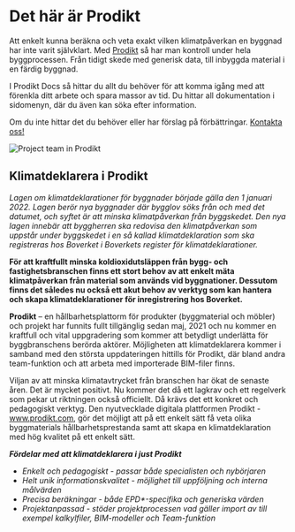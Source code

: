 # Det här är Prodikt

Att enkelt kunna beräkna och veta exakt vilken klimatpåverkan en byggnad har inte varit självklart. Med [Prodikt](https://app.prodikt.com/)  så har man kontroll under hela byggprocessen. Från tidigt skede med generisk data, till inbyggda material i en färdig byggnad.

I Prodikt Docs så hittar du allt du behöver för att komma igång med att förenkla ditt arbete och spara massor av tid. Du hittar all dokumentation i sidomenyn, där du även kan söka efter information. 

Om du inte hittar det du behöver eller har förslag på förbättringar. [Kontakta oss!](https://app.prodikt.com/#/main/contact)


 ![Project team in Prodikt](/logo_black.svg)


## Klimatdeklarera i Prodikt
_Lagen om klimatdeklarationer för byggnader började gälla den 1 januari 2022. Lagen berör nya byggnader där bygglov söks från och med det datumet, och syftet är att minska klimatpåverkan från byggskedet. Den nya lagen innebär att byggherren ska redovisa den klimatpåverkan som uppstår under byggskedet i en så kallad klimatdeklaration som ska registreras hos Boverket i Boverkets register för klimatdeklarationer._

__För att kraftfullt minska koldioxidutsläppen från bygg- och fastighetsbranschen finns ett stort behov av att enkelt mäta klimatpåverkan från material som används vid byggnationer. Dessutom finns det således nu också ett akut behov av verktyg som kan hantera och skapa klimatdeklarationer för inregistrering hos Boverket.__

__Prodikt__ – en hållbarhetsplattorm för produkter (byggmaterial och möbler) och projekt har funnits fullt tillgänglig sedan maj, 2021 och nu kommer en kraftfull och vital uppgradering som kommer att betydligt underlätta för byggbranschens berörda aktörer. Möjligheten att klimatdeklarera kommer i samband med den största uppdateringen hittills för Prodikt, där bland andra team-funktion och att arbeta med importerade BIM-filer finns.

Viljan av att minska klimatavtrycket från branschen har ökat de senaste åren. Det är mycket positivt. Nu kommer det då ett lagkrav och ett regelverk som pekar ut riktningen också officiellt. Då krävs det ett konkret och pedagogiskt verktyg. Den nyutvecklade digitala plattformen Prodikt - www.prodikt.com, gör det möjligt att på ett enkelt sätt få veta olika byggmaterials hållbarhetsprestanda samt att skapa en klimatdeklaration med hög kvalitet på ett enkelt sätt.

___Fördelar med att klimatdeklarera i just Prodikt___

- _Enkelt och pedagogiskt - passar både specialisten och nybörjaren_
- _Helt unik informationskvalitet - möjlighet till uppföljning och interna målvärden_
- _Precisa beräkningar - både EPD*-specifika och generiska värden_
- _Projektanpassad - stöder projektprocessen vad gäller import av till exempel kalkylfiler, BIM-modeller och Team-funktion_
